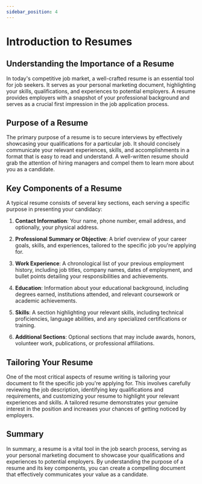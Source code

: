 ```yaml
---
sidebar_position: 4
---
```


# Introduction to Resumes

## Understanding the Importance of a Resume

In today's competitive job market, a well-crafted resume is an essential tool for job seekers. It serves as your personal marketing document, highlighting your skills, qualifications, and experiences to potential employers. A resume provides employers with a snapshot of your professional background and serves as a crucial first impression in the job application process.

## Purpose of a Resume

The primary purpose of a resume is to secure interviews by effectively showcasing your qualifications for a particular job. It should concisely communicate your relevant experiences, skills, and accomplishments in a format that is easy to read and understand. A well-written resume should grab the attention of hiring managers and compel them to learn more about you as a candidate.

## Key Components of a Resume

A typical resume consists of several key sections, each serving a specific purpose in presenting your candidacy:

1. **Contact Information**: Your name, phone number, email address, and optionally, your physical address.

2. **Professional Summary or Objective**: A brief overview of your career goals, skills, and experiences, tailored to the specific job you're applying for.

3. **Work Experience**: A chronological list of your previous employment history, including job titles, company names, dates of employment, and bullet points detailing your responsibilities and achievements.

4. **Education**: Information about your educational background, including degrees earned, institutions attended, and relevant coursework or academic achievements.

5. **Skills**: A section highlighting your relevant skills, including technical proficiencies, language abilities, and any specialized certifications or training.

6. **Additional Sections**: Optional sections that may include awards, honors, volunteer work, publications, or professional affiliations.

## Tailoring Your Resume

One of the most critical aspects of resume writing is tailoring your document to fit the specific job you're applying for. This involves carefully reviewing the job description, identifying key qualifications and requirements, and customizing your resume to highlight your relevant experiences and skills. A tailored resume demonstrates your genuine interest in the position and increases your chances of getting noticed by employers.

## Summary

In summary, a resume is a vital tool in the job search process, serving as your personal marketing document to showcase your qualifications and experiences to potential employers. By understanding the purpose of a resume and its key components, you can create a compelling document that effectively communicates your value as a candidate.
